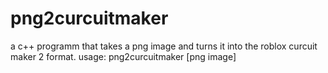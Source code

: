 # png2curcuitmaker
a c++ programm that takes a png image and turns it into the roblox curcuit maker 2 format. usage: png2curcuitmaker [png image]
